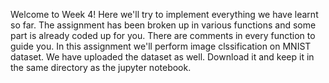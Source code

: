 Welcome to Week 4! Here we'll try to implement everything we have learnt so far.
The assignment has been broken up in various functions and some part is already coded up for you.
There are comments in every function to guide you.
In this assignment we'll perform image clssification on MNIST dataset.
We have uploaded the dataset as well. Download it and keep it in the same directory as the jupyter notebook.